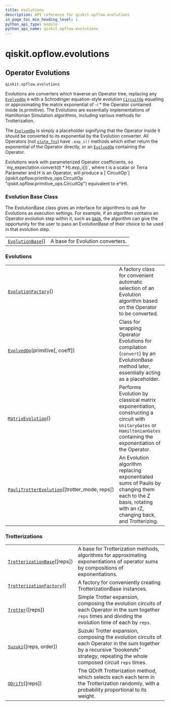 ```yaml
---
title: evolutions
description: API reference for qiskit.opflow.evolutions
in_page_toc_min_heading_level: 1
python_api_type: module
python_api_name: qiskit.opflow.evolutions
---
```


<span id="qiskit-opflow-evolutions" />

# qiskit.opflow\.evolutions

## Operator Evolutions

<span id="module-qiskit.opflow.evolutions" />

`qiskit.opflow.evolutions`

Evolutions are converters which traverse an Operator tree, replacing any [`EvolvedOp`](qiskit.opflow.evolutions.EvolvedOp "qiskit.opflow.evolutions.EvolvedOp") e with a Schrodinger equation-style evolution [`CircuitOp`](qiskit.opflow.primitive_ops.CircuitOp "qiskit.opflow.primitive_ops.CircuitOp") equalling or approximating the matrix exponential of -i \* the Operator contained inside (e.primitive). The Evolutions are essentially implementations of Hamiltonian Simulation algorithms, including various methods for Trotterization.

The [`EvolvedOp`](qiskit.opflow.evolutions.EvolvedOp "qiskit.opflow.evolutions.EvolvedOp") is simply a placeholder signifying that the Operator inside it should be converted to its exponential by the Evolution converter. All Operators (not [`state_fns`](qiskit.opflow.state_fns#module-qiskit.opflow.state_fns "qiskit.opflow.state_fns")) have `.exp_i()` methods which either return the exponential of the Operator directly, or an [`EvolvedOp`](qiskit.opflow.evolutions.EvolvedOp "qiskit.opflow.evolutions.EvolvedOp") containing the Operator.

<Admonition title="Note" type="note">
  Evolutions work with parameterized Operator coefficients, so `my_expectation.convert((t * H).exp_i())`, where t is a scalar or Terra Parameter and H is an Operator, will produce a [`CircuitOp`](qiskit.opflow.primitive_ops.CircuitOp "qiskit.opflow.primitive_ops.CircuitOp") equivalent to e^iHt.
</Admonition>

### Evolution Base Class

The EvolutionBase class gives an interface for algorithms to ask for Evolutions as execution settings. For example, if an algorithm contains an Operator evolution step within it, such as [`QAOA`](qiskit.algorithms.QAOA "qiskit.algorithms.QAOA"), the algorithm can give the opportunity for the user to pass an EvolutionBase of their choice to be used in that evolution step.

|                                                                                                      |                                  |
| ---------------------------------------------------------------------------------------------------- | -------------------------------- |
| [`EvolutionBase`](qiskit.opflow.evolutions.EvolutionBase "qiskit.opflow.evolutions.EvolutionBase")() | A base for Evolution converters. |

### Evolutions

|                                                                                                                                                    |                                                                                                                                                                        |
| -------------------------------------------------------------------------------------------------------------------------------------------------- | ---------------------------------------------------------------------------------------------------------------------------------------------------------------------- |
| [`EvolutionFactory`](qiskit.opflow.evolutions.EvolutionFactory "qiskit.opflow.evolutions.EvolutionFactory")()                                      | A factory class for convenient automatic selection of an Evolution algorithm based on the Operator to be converted.                                                    |
| [`EvolvedOp`](qiskit.opflow.evolutions.EvolvedOp "qiskit.opflow.evolutions.EvolvedOp")(primitive\[, coeff])                                        | Class for wrapping Operator Evolutions for compilation (`convert`) by an EvolutionBase method later, essentially acting as a placeholder.                              |
| [`MatrixEvolution`](qiskit.opflow.evolutions.MatrixEvolution "qiskit.opflow.evolutions.MatrixEvolution")()                                         | Performs Evolution by classical matrix exponentiation, constructing a circuit with `UnitaryGates` or `HamiltonianGates` containing the exponentiation of the Operator. |
| [`PauliTrotterEvolution`](qiskit.opflow.evolutions.PauliTrotterEvolution "qiskit.opflow.evolutions.PauliTrotterEvolution")(\[trotter\_mode, reps]) | An Evolution algorithm replacing exponentiated sums of Paulis by changing them each to the Z basis, rotating with an rZ, changing back, and Trotterizing.              |

### Trotterizations

|                                                                                                                              |                                                                                                                                                                                        |
| ---------------------------------------------------------------------------------------------------------------------------- | -------------------------------------------------------------------------------------------------------------------------------------------------------------------------------------- |
| [`TrotterizationBase`](qiskit.opflow.evolutions.TrotterizationBase "qiskit.opflow.evolutions.TrotterizationBase")(\[reps])   | A base for Trotterization methods, algorithms for approximating exponentiations of operator sums by compositions of exponentiations.                                                   |
| [`TrotterizationFactory`](qiskit.opflow.evolutions.TrotterizationFactory "qiskit.opflow.evolutions.TrotterizationFactory")() | A factory for conveniently creating TrotterizationBase instances.                                                                                                                      |
| [`Trotter`](qiskit.opflow.evolutions.Trotter "qiskit.opflow.evolutions.Trotter")(\[reps])                                    | Simple Trotter expansion, composing the evolution circuits of each Operator in the sum together `reps` times and dividing the evolution time of each by `reps`.                        |
| [`Suzuki`](qiskit.opflow.evolutions.Suzuki "qiskit.opflow.evolutions.Suzuki")(\[reps, order])                                | Suzuki Trotter expansion, composing the evolution circuits of each Operator in the sum together by a recursive “bookends” strategy, repeating the whole composed circuit `reps` times. |
| [`QDrift`](qiskit.opflow.evolutions.QDrift "qiskit.opflow.evolutions.QDrift")(\[reps])                                       | The QDrift Trotterization method, which selects each each term in the Trotterization randomly, with a probability proportional to its weight.                                          |


